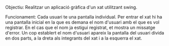 Objectiu: Realitzar un aplicació gràfica d'un xat utilitzant swing. 

Funcionament: Cada usuari te una pantalla individual. Per entrar el xat hi ha una pantalla inicial en la que es demana el nom d'usuari amb el 
          que es vol registrar. En el cas que el nom ja estigui registrat, et mostra un missatge d'error. Un cop establert el nom d'usuari 
          apareix la pantalla del usuari divida en dos parts, a la dreta als integrants del xat i a la esquerra el xat.
          
